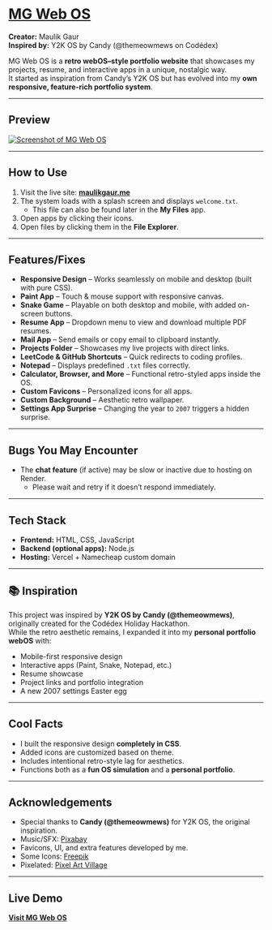 # [MG Web OS](https://www.maulikgaur.me/)

**Creator:** Maulik Gaur  
**Inspired by:** Y2K OS by Candy (@themeowmews on Codédex)  

MG Web OS is a **retro webOS–style portfolio website** that showcases my projects, resume, and interactive apps in a unique, nostalgic way.  
It started as inspiration from Candy’s Y2K OS but has evolved into my **own responsive, feature-rich portfolio system**.

---

## Preview

[![Screenshot of MG Web OS](./assets/screenshots/home.png)](https://www.maulikgaur.me/)


---

## How to Use

1. Visit the live site: **[maulikgaur.me](https://www.maulikgaur.me)**  
2. The system loads with a splash screen and displays `welcome.txt`.  
   - This file can also be found later in the **My Files** app.  
3. Open apps by clicking their icons.  
4. Open files by clicking them in the **File Explorer**.  

---

## Features/Fixes

- **Responsive Design** – Works seamlessly on mobile and desktop (built with pure CSS).  
- **Paint App** – Touch & mouse support with responsive canvas.  
- **Snake Game** – Playable on both desktop and mobile, with added on-screen buttons.  
- **Resume App** – Dropdown menu to view and download multiple PDF resumes.  
- **Mail App** – Send emails or copy email to clipboard instantly.  
- **Projects Folder** – Showcases my live projects with direct links.  
- **LeetCode & GitHub Shortcuts** – Quick redirects to coding profiles.  
- **Notepad** – Displays predefined `.txt` files correctly.  
- **Calculator, Browser, and More** – Functional retro-styled apps inside the OS.  
- **Custom Favicons** – Personalized icons for all apps.  
- **Custom Background** – Aesthetic retro wallpaper.  
- **Settings App Surprise** – Changing the year to `2007` triggers a hidden surprise.  

---

## Bugs You May Encounter

- The **chat feature** (if active) may be slow or inactive due to hosting on Render.  
  - Please wait and retry if it doesn’t respond immediately.  

---

## Tech Stack

- **Frontend:** HTML, CSS, JavaScript  
- **Backend (optional apps):** Node.js  
- **Hosting:** Vercel + Namecheap custom domain  

---

## 📚 Inspiration

This project was inspired by **Y2K OS by Candy (@themeowmews)**, originally created for the Codédex Holiday Hackathon.  
While the retro aesthetic remains, I expanded it into my **personal portfolio webOS** with:  

- Mobile-first responsive design  
- Interactive apps (Paint, Snake, Notepad, etc.)  
- Resume showcase  
- Project links and portfolio integration  
- A new 2007 settings Easter egg  

---

## Cool Facts

- I built the responsive design **completely in CSS**.
- Added icons are customized based on theme. 
- Includes intentional retro-style lag for aesthetics.  
- Functions both as a **fun OS simulation** and a **personal portfolio**.  

---

## Acknowledgements

- Special thanks to **Candy (@themeowmews)** for Y2K OS, the original inspiration.  
- Music/SFX: [Pixabay](https://pixabay.com)  
- Favicons, UI, and extra features developed by me.
- Some Icons: [Freepik](http://freepik.com/)
- Pixelated: [Pixel Art Village](https://pixelartvillage.com/)
---

## Live Demo

**[Visit MG Web OS](https://www.maulikgaur.me/)**  
